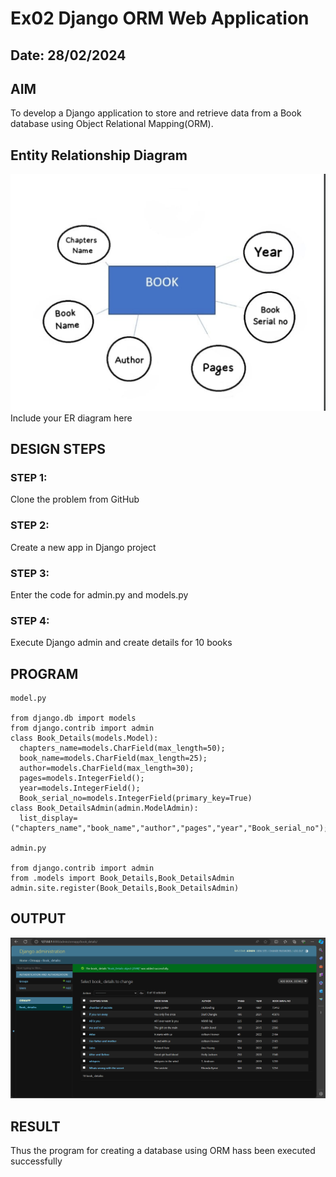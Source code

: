 # Ex02 Django ORM Web Application
## Date: 28/02/2024

## AIM
To develop a Django application to store and retrieve data from a Book database using Object Relational Mapping(ORM).

## Entity Relationship Diagram

![alt text](<Screenshot 2024-03-04 143208.png>)
Include your ER diagram here

## DESIGN STEPS

### STEP 1:
Clone the problem from GitHub

### STEP 2:
Create a new app in Django project

### STEP 3:
Enter the code for admin.py and models.py

### STEP 4:
Execute Django admin and create details for 10 books

## PROGRAM
```
model.py

from django.db import models
from django.contrib import admin
class Book_Details(models.Model):
  chapters_name=models.CharField(max_length=50);
  book_name=models.CharField(max_length=25);
  author=models.CharField(max_length=30);
  pages=models.IntegerField();
  year=models.IntegerField();
  Book_serial_no=models.IntegerField(primary_key=True)
class Book_DetailsAdmin(admin.ModelAdmin):
  list_display=("chapters_name","book_name","author","pages","year","Book_serial_no");

admin.py

from django.contrib import admin
from .models import Book_Details,Book_DetailsAdmin
admin.site.register(Book_Details,Book_DetailsAdmin)

```
## OUTPUT


![OUTPUT](<Screenshot 2024-02-28 042201.png>)


## RESULT
Thus the program for creating a database using ORM hass been executed successfully
